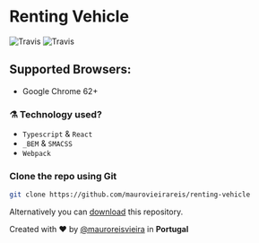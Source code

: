 # Renting Vehicle

![Travis](https://img.shields.io/travis/rust-lang/rust.svg?style=flat-square)
![Travis](https://img.shields.io/dub/l/vibe-d.svg)

## Supported Browsers:
- Google Chrome 62+

### ⚗️ Technology used?

- `Typescript` & `React`
- `_BEM` & `SMACSS`
- `Webpack`

### Clone the repo using Git

```bash
git clone https://github.com/maurovieirareis/renting-vehicle
```

Alternatively you can [download](https://codeload.github.com/maurovieirareis/renting-vehicle/zip/master) this repository.

Created with ♥️ by [@mauroreisvieira](https://twitter.com/mauroreisvieira) in **Portugal**
